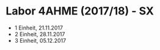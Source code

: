 # Labor 4AHME (2017/18) - SX

* 1 Einheit, 21.11.2017  
* 2 Einheit, 28.11.2017  
* 3 Einheit, 05.12.2017
